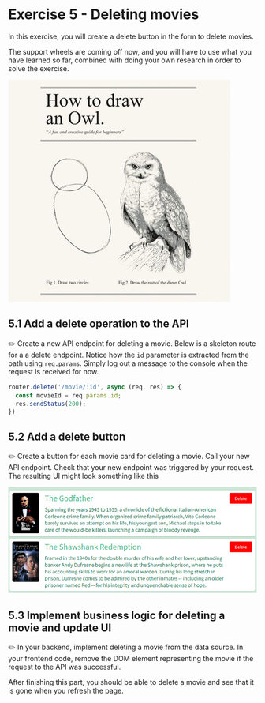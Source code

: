# Exercise 5 - Deleting movies

In this exercise, you will create a delete button in the form to delete movies.

The support wheels are coming off now, and you will have to use what you have learned so far, combined with doing your own research in order to solve the exercise. 

![Draw the rest of the owl](./img/owl.jpg)

## 5.1 Add a delete operation to the API

:pencil2: Create a new API endpoint for deleting a movie. Below is a skeleton route for a a delete endpoint. Notice how the `id` parameter is extracted from the path using `req.params`. Simply log out a message to the console when the request is received for now. 


```javascript
router.delete('/movie/:id', async (req, res) => {
  const movieId = req.params.id;
  res.sendStatus(200);
})
```
## 5.2 Add a delete button

:pencil2: Create a button for each movie card for deleting a movie. Call your new API endpoint. Check that your new endpoint was triggered by your request.
The resulting UI might look something like this


![Delete example](./img/delete_ex.png)


## 5.3 Implement business logic for deleting a movie and update UI

:pencil2: In your backend, implement deleting a movie from the data source. In your frontend code, remove the DOM element representing the movie if the request to the API was successful.

After finishing this part, you should be able to delete a movie and see that it is gone when you refresh the page. 